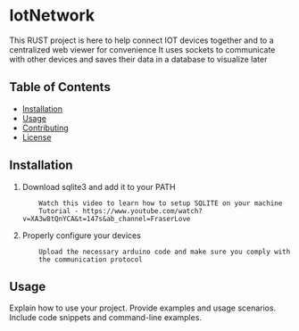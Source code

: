 # IotNetwork

This RUST project is here to help connect IOT devices together and to
a centralized web viewer for convenience
It uses sockets to communicate with other devices and saves
their data in a database to visualize later

## Table of Contents

- [Installation](#installation)
- [Usage](#usage)
- [Contributing](#contributing)
- [License](#license)

## Installation

1. Download sqlite3 and add it to your PATH
    ```
        Watch this video to learn how to setup SQLITE on your machine
        Tutorial - https://www.youtube.com/watch?v=XA3w8tQnYCA&t=147s&ab_channel=FraserLove
    ```

2. Properly configure your devices
    ```
        Upload the necessary arduino code and make sure you comply with
        the communication protocol
    ```

## Usage

Explain how to use your project. Provide examples and usage scenarios. Include code snippets and command-line examples.
